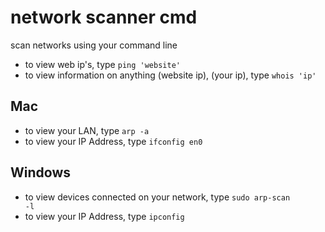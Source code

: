 # network scanner cmd
scan networks using your command line
* to view web ip's, type <code>ping 'website'</code>
* to view information on anything (website ip), (your ip), type <code>whois 'ip'</code>

## Mac
* to view your LAN, type <code>arp -a</code>
* to view your IP Address, type <code>ifconfig en0</code>

## Windows
* to view devices connected on your network, type <code>sudo arp-scan -l</code>
* to view your IP Address, type <code>ipconfig</code>
